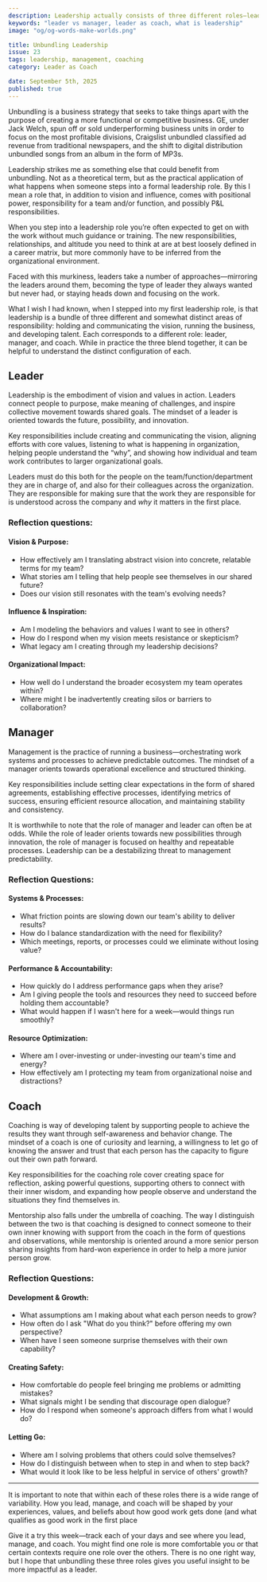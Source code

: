```yaml
---
description: Leadership actually consists of three different roles—leading, managing, and coaching. Understanding the difference can be helpful to your success.
keywords: "leader vs manager, leader as coach, what is leadership"
image: "og/og-words-make-worlds.png"

title: Unbundling Leadership
issue: 23
tags: leadership, management, coaching
category: Leader as Coach

date: September 5th, 2025
published: true
---
```


Unbundling is a business strategy that seeks to take things apart with the purpose of creating a more functional or competitive business. GE, under Jack Welch, spun off or sold underperforming business units in order to focus on the most profitable divisions, Craigslist unbundled classified ad revenue from traditional newspapers, and the shift to digital distribution unbundled songs from an album in the form of MP3s.  

Leadership strikes me as something else that could benefit from unbundling. Not as a theoretical term, but as the practical application of what happens when someone steps into a formal leadership role. By this I mean a role that, in addition to vision and influence, comes with positional power, responsibility for a team and/or function, and possibly P&L responsibilities.

When you step into a leadership role you’re often expected to get on with the work without much guidance or training. The new responsibilities, relationships, and altitude you need to think at are at best loosely defined in a career matrix, but more commonly have to be inferred from the organizational environment.

Faced with this murkiness, leaders take a number of approaches—mirroring the leaders around them, becoming the type of leader they always wanted but never had, or staying heads down and focusing on the work.

What I wish I had known, when I stepped into my first leadership role, is that leadership is a bundle of three different and somewhat distinct areas of responsibility: holding and communicating the vision, running the business, and developing talent. Each corresponds to a different role: leader, manager, and coach. While in practice the three blend together, it can be helpful to understand the distinct configuration of each.

## Leader
Leadership is the embodiment of vision and values in action. Leaders connect people to purpose, make meaning of challenges, and inspire collective movement towards shared goals. The mindset of a leader is oriented towards the future, possibility, and innovation.

Key responsibilities include creating and communicating the vision, aligning efforts with core values, listening to what is happening in organization, helping people understand the “why”, and showing how individual and team work contributes to larger organizational goals.

Leaders must do this both for the people on the team/function/department they are in charge of, and also for their colleagues across the organization. They are responsible for making sure that the work they are responsible for is understood across the company and _why_ it matters in the first place.

### Reflection questions:

#### Vision & Purpose:
- How effectively am I translating abstract vision into concrete, relatable terms for my team?
- What stories am I telling that help people see themselves in our shared future?
- Does our vision still resonates with the team's evolving needs?

#### Influence & Inspiration:
- Am I modeling the behaviors and values I want to see in others?
- How do I respond when my vision meets resistance or skepticism?
- What legacy am I creating through my leadership decisions?

#### Organizational Impact:
- How well do I understand the broader ecosystem my team operates within?
- Where might I be inadvertently creating silos or barriers to collaboration?

## Manager
Management is the practice of running a business—orchestrating work systems and processes to achieve predictable outcomes. The mindset of a manager orients towards operational excellence and structured thinking.

Key responsibilities include setting clear expectations in the form of shared agreements, establishing effective processes, identifying metrics of success, ensuring efficient resource allocation, and maintaining stability and consistency.

It is worthwhile to note that the role of manager and leader can often be at odds. While the role of leader orients towards new possibilities through innovation, the role of manager is focused on healthy and repeatable processes. Leadership can be a destabilizing threat to management predictability.  

### Reflection Questions:

#### Systems & Processes:
- What friction points are slowing down our team's ability to deliver results?
- How do I balance standardization with the need for flexibility?
- Which meetings, reports, or processes could we eliminate without losing value?

#### Performance & Accountability:
- How quickly do I address performance gaps when they arise?
- Am I giving people the tools and resources they need to succeed before holding them accountable?
- What would happen if I wasn't here for a week—would things run smoothly?

#### Resource Optimization:
- Where am I over-investing or under-investing our team's time and energy?
- How effectively am I protecting my team from organizational noise and distractions?

## Coach
Coaching is way of developing talent by supporting people to achieve the results they want through self-awareness and behavior change. The mindset of a coach is one of curiosity and learning, a willingness to let go of knowing the answer and trust that each person has the capacity to figure out their own path forward.

Key responsibilities for the coaching role cover creating space for reflection, asking powerful questions, supporting others to connect with their inner wisdom, and expanding how people observe and understand the situations they find themselves in.

Mentorship also falls under the umbrella of coaching. The way I distinguish between the two is that coaching is designed to connect someone to their own inner knowing with support from the coach in the form of questions and observations, while mentorship is oriented around a more senior person sharing insights from hard-won experience in order to help a more junior person grow.

### Reflection Questions:

#### Development & Growth:
- What assumptions am I making about what each person needs to grow?
- How often do I ask "What do you think?" before offering my own perspective?
- When have I seen someone surprise themselves with their own capability?

#### Creating Safety:
- How comfortable do people feel bringing me problems or admitting mistakes?
- What signals might I be sending that discourage open dialogue?
- How do I respond when someone's approach differs from what I would do?

#### Letting Go:
- Where am I solving problems that others could solve themselves?
- How do I distinguish between when to step in and when to step back?
- What would it look like to be less helpful in service of others' growth?

---

It is important to note that within each of these roles there is a wide range of variability. How you lead, manage, and coach will be shaped by your experiences, values, and beliefs about how good work gets done (and what qualifies as good work in the first place

Give it a try this week—track each of your days and see where you lead, manage, and coach. You might find one role is more comfortable you or that certain contexts require one role over the others. There is no one right way, but I hope that unbundling these three roles gives you useful insight to be more impactful as a leader. 
